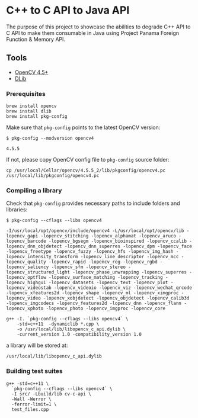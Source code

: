 #  C++ to C API to Java API

The purpose of this project to showcase the abilities to degrade C++ API to C API to make them consumable in Java using Project Panama Foreign Function & Memory API.

## Tools

- [OpenCV 4.5+](https://github.com/opencv/opencv)
- [DLib](https://github.com/davisking/dlib)

### Prerequisites

```shell
brew install opencv
brew install dlib
brew install pkg-config
```

Make sure that `pkg-config` points to the latest OpenCV version:
```shell
$ pkg-config --modversion opencv4

4.5.5
```

If not, please copy OpenCV config file to `pkg-config` source folder:
```shell
cp /usr/local/Cellar/opencv/4.5.5_2/lib/pkgconfig/opencv4.pc /usr/local/lib/pkgconfig/opencv4.pc 
```

### Compiling a library

Check that `pkg-config` provides necessary paths to include folders and libraries:
```shell
$ pkg-config --cflags --libs opencv4

-I/usr/local/opt/opencv/include/opencv4 -L/usr/local/opt/opencv/lib -lopencv_gapi -lopencv_stitching -lopencv_alphamat -lopencv_aruco -lopencv_barcode -lopencv_bgsegm -lopencv_bioinspired -lopencv_ccalib -lopencv_dnn_objdetect -lopencv_dnn_superres -lopencv_dpm -lopencv_face -lopencv_freetype -lopencv_fuzzy -lopencv_hfs -lopencv_img_hash -lopencv_intensity_transform -lopencv_line_descriptor -lopencv_mcc -lopencv_quality -lopencv_rapid -lopencv_reg -lopencv_rgbd -lopencv_saliency -lopencv_sfm -lopencv_stereo -lopencv_structured_light -lopencv_phase_unwrapping -lopencv_superres -lopencv_optflow -lopencv_surface_matching -lopencv_tracking -lopencv_highgui -lopencv_datasets -lopencv_text -lopencv_plot -lopencv_videostab -lopencv_videoio -lopencv_viz -lopencv_wechat_qrcode -lopencv_xfeatures2d -lopencv_shape -lopencv_ml -lopencv_ximgproc -lopencv_video -lopencv_xobjdetect -lopencv_objdetect -lopencv_calib3d -lopencv_imgcodecs -lopencv_features2d -lopencv_dnn -lopencv_flann -lopencv_xphoto -lopencv_photo -lopencv_imgproc -lopencv_core

```

```shell
g++ -I. `pkg-config --cflags --libs opencv4` \
    -std=c++11  -dynamiclib *.cpp \
    -o /usr/local/lib/libopencv_c_api.dylib \
    -current_version 1.0 -compatibility_version 1.0
```

a library will be stored at:
```shell
/usr/local/lib/libopencv_c_api.dylib
```

### Building test suites

```shell
g++ -std=c++11 \
  `pkg-config --cflags --libs opencv4` \
  -I src/ -Lbuild/lib cv-c-api \
  -Wall -Werror \
  -ferror-limit=1 \
  test_files.cpp
```
